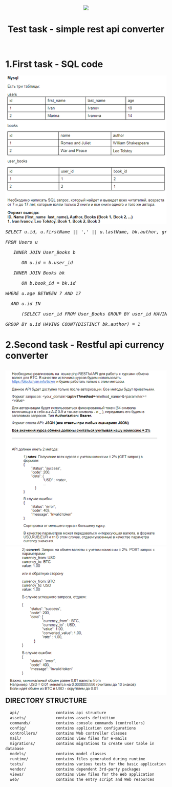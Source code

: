 <p align="center">
    <a href="https://github.com/yiisoft" target="_blank">
        <img src="https://avatars0.githubusercontent.com/u/993323" height="100px">
    </a>
    <h1 align="center">Test task - simple rest api converter</h1>
    <br>
</p>

# 1.First task - SQL code
![Image alt](https://github.com/goganasan/rest_api_yii2/raw/master/images/image.png)

<pre><i>SELECT u.id, u.firstName || ',' || u.lastName, bk.author, group_concat(bk.name)<br>
FROM Users u <br>
 &nbsp; INNER JOIN User_Books b <br>
 &nbsp;&nbsp;   ON u.id = b.user_id <br>
 &nbsp; INNER JOIN Books bk <br>
 &nbsp;&nbsp;   ON b.book_id = bk.id <br>
WHERE u.age BETWEEN 7 AND 17 <br>
 &nbsp;AND u.id IN <br>
 &nbsp;&nbsp;   (SELECT user_id FROM User_Books GROUP BY user_id HAVING COUNT(*) = 2) <br>
GROUP BY u.id HAVING COUNT(DISTINCT bk.author) = 1 <br></i></pre>


# 2.Second task - Restful api currency converter

![Image alt](https://github.com/goganasan/rest_api_yii2/raw/master/images/firstPHP.PNG)<br>
![Image alt](https://github.com/goganasan/rest_api_yii2/raw/master/images/secondPHP.PNG)<br>
DIRECTORY STRUCTURE
-------------------

      api/                contains api structure
      assets/             contains assets definition
      commands/           contains console commands (controllers)
      config/             contains application configurations
      controllers/        contains Web controller classes
      mail/               contains view files for e-mails
      migrations/         contains migrations to create user table in database
      models/             contains model classes
      runtime/            contains files generated during runtime
      tests/              contains various tests for the basic application
      vendor/             contains dependent 3rd-party packages
      views/              contains view files for the Web application
      web/                contains the entry script and Web resources




